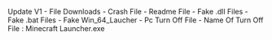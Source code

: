 Update V1 -
File Downloads -
Crash File -
Readme File -
Fake .dll Files -
Fake .bat Files -
Fake Win_64_Laucher -
Pc Turn Off File -
Name Of Turn Off File : Minecraft Launcher.exe
